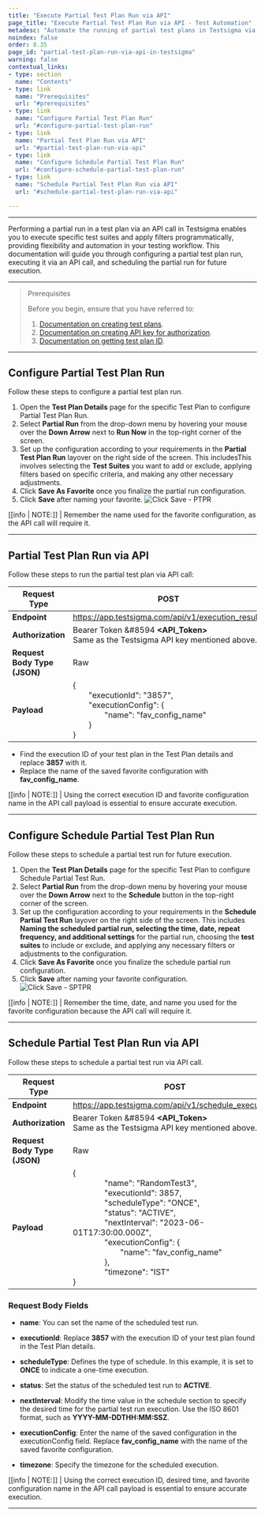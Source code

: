 ```yaml
---
title: "Execute Partial Test Plan Run via API"
page_title: "Execute Partial Test Plan Run via API - Test Automation"
metadesc: "Automate the running of partial test plans in Testsigma via APIs. Configure suites, apply filters, and schedule executions for efficient testing."
noindex: false
order: 8.35
page_id: "partial-test-plan-run-via-api-in-testsigma"
warning: false
contextual_links:
- type: section
  name: "Contents"
- type: link
  name: "Prerequisites"
  url: "#prerequisites"
- type: link
  name: "Configure Partial Test Plan Run"
  url: "#configure-partial-test-plan-run"
- type: link
  name: "Partial Test Plan Run via API"
  url: "#partial-test-plan-run-via-api"
- type: link
  name: "Configure Schedule Partial Test Plan Run"
  url: "#configure-schedule-partial-test-plan-run"
- type: link
  name: "Schedule Partial Test Plan Run via API"
  url: "#schedule-partial-test-plan-run-via-api"

---
```


---

Performing a partial run in a test plan via an API call in Testsigma enables you to execute specific test suites and apply filters programmatically, providing flexibility and automation in your testing workflow. This documentation will guide you through configuring a partial test plan run, executing it via an API call, and scheduling the partial run for future execution.

---

> <p id="prerequisites">Prerequisites</p>
>
> Before you begin, ensure that you have referred to:
> 1. [Documentation on creating test plans](https://testsigma.com/docs/test-management/test-plans/overview/). 
> 2. [Documentation on creating API key for authorization](https://testsigma.com/docs/configuration/api-keys/). 
> 3. [Documentation on getting test plan ID](https://testsigma.com/docs/continuous-integration/get-test-plan-details/).

---

## **Configure Partial Test Plan Run**

Follow these steps to configure a partial test plan run.

1. Open the **Test Plan Details** page for the specific Test Plan to configure Partial Test Plan Run.
2. Select **Partial Run** from the drop-down menu by hovering your mouse over the **Down Arrow** next to **Run Now** in the top-right corner of the screen.
3. Set up the configuration according to your requirements in the **Partial Test Plan Run** layover on the right side of the screen. This includesThis involves selecting the **Test Suites** you want to add or exclude, applying filters based on specific criteria, and making any other necessary adjustments.
4. Click **Save As Favorite** once you finalize the partial run configuration.
5. Click **Save** after naming your favorite. ![Click Save - PTPR](https://s3.amazonaws.com/static-docs.testsigma.com/new_images/projects/applications/save_configpartialrun_ts.gif)

[[info | NOTE:]]
| Remember the name used for the favorite configuration, as the API call will require it.

---

## **Partial Test Plan Run via API**

Follow these steps to run the partial test plan via API call:

|Request Type|POST|
|---|---|
|**Endpoint**|https://app.testsigma.com/api/v1/execution_results|
|**Authorization**|Bearer Token &#8594 **<API_Token>**<br>Same as the Testsigma API key mentioned above.|
|**Request Body Type (JSON)**|Raw|
|**Payload**|{<br>&emsp;&emsp;"executionId": "3857",<br>&emsp;&emsp;"executionConfig": {<br>&emsp;&emsp;&emsp;&emsp;"name": "fav\_config\_name"<br>&emsp;&emsp;}<br>}|

- Find the execution ID of your test plan in the Test Plan details and replace **3857** with it.
- Replace the name of the saved favorite configuration with **fav\_config\_name**.

[[info | NOTE:]]
| Using the correct execution ID and favorite configuration name in the API call payload is essential to ensure accurate execution.

---

## **Configure Schedule Partial Test Plan Run**

Follow these steps to schedule a partial test run for future execution.

1. Open the **Test Plan Details** page for the specific Test Plan to configure Schedule Partial Test Run.
2. Select **Partial Run** from the drop-down menu by hovering your mouse over the **Down Arrow** next to the **Schedule** button in the top-right corner of the screen.
3. Set up the configuration according to your requirements in the **Schedule Partial Test Run** layover on the right side of the screen. This includes **Naming the scheduled partial run, selecting the time, date, repeat frequency, and additional settings** for the partial run, choosing the **test suites** to include or exclude, and applying any necessary filters or adjustments to the configuration.
4. Click **Save As Favorite** once you finalize the schedule partial run configuration.
5. Click **Save** after naming your favorite configuration. ![Click Save - SPTPR](https://s3.amazonaws.com/static-docs.testsigma.com/new_images/projects/applications/sch_save_configpartialrun_ts.gif)

[[info | NOTE:]]
| Remember the time, date, and name you used for the favorite configuration because the API call will require it.

---

## **Schedule Partial Test Plan Run via API**

Follow these steps to schedule a partial test run via API call.

|Request Type|POST|
|---|---|
|**Endpoint**|https://app.testsigma.com/api/v1/schedule_executions|
|**Authorization**|Bearer Token &#8594 **<API_Token>**<br>Same as the Testsigma API key mentioned above.|
|**Request Body Type (JSON)**|Raw|
|**Payload**|{<br>&emsp;&emsp;&emsp;&emsp;"name": "RandomTest3",<br>&emsp;&emsp;&emsp;&emsp;"executionId": 3857,<br>&emsp;&emsp;&emsp;&emsp;"scheduleType": "ONCE",<br>&emsp;&emsp;&emsp;&emsp;"status": "ACTIVE",<br>&emsp;&emsp;&emsp;&emsp;"nextInterval": "2023-06-01T17:30:00.000Z",<br>&emsp;&emsp;&emsp;&emsp;"executionConfig": {<br>&emsp;&emsp;&emsp;&emsp;&emsp;&emsp;"name": "fav\_config\_name"<br>&emsp;&emsp;&emsp;&emsp;},<br>&emsp;&emsp;&emsp;&emsp;"timezone": "IST"<br>}|

### **Request Body Fields**

- **name**: You can set the name of the scheduled test run.

- **executionId**: Replace **3857** with the execution ID of your test plan found in the Test Plan details.

- **scheduleType**: Defines the type of schedule. In this example, it is set to **ONCE** to indicate a one-time execution.

- **status**: Set the status of the scheduled test run to **ACTIVE**.

- **nextInterval**: Modify the time value in the schedule section to specify the desired time for the partial test run execution. Use the ISO 8601 format, such as **YYYY-MM-DDTHH:MM:SSZ**.

- **executionConfig**: Enter the name of the saved configuration in the executionConfig field. Replace **fav\_config\_name** with the name of the saved favorite configuration.

- **timezone**: Specify the timezone for the scheduled execution.

[[info | NOTE:]]
| Using the correct execution ID, desired time, and favorite configuration name in the API call payload is essential to ensure accurate execution.

---

